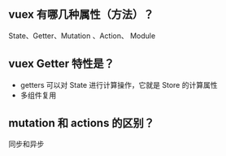 ## vuex 有哪几种属性（方法）？

State、Getter、Mutation 、Action、 Module

## vuex Getter 特性是？

- getters 可以对 State 进行计算操作，它就是 Store 的计算属性
- 多组件复用

## mutation 和 actions 的区别？

同步和异步
